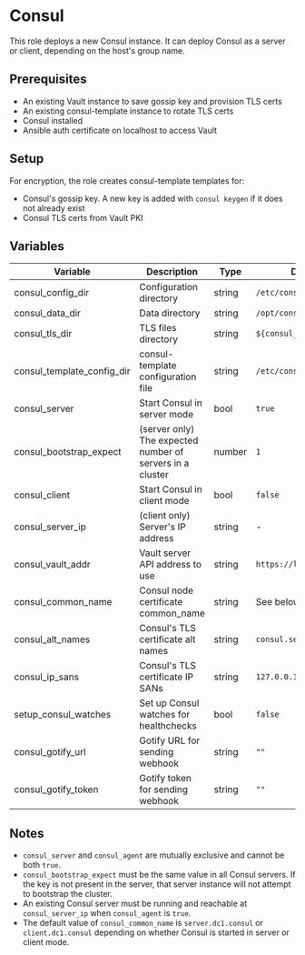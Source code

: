 # Consul

This role deploys a new Consul instance. It can deploy Consul as a server or client,
depending on the host's group name.

## Prerequisites
- An existing Vault instance to save gossip key and provision TLS certs
- An existing consul-template instance to rotate TLS certs
- Consul installed
- Ansible auth certificate on localhost to access Vault

## Setup
For encryption, the role creates consul-template templates for:

- Consul's gossip key. A new key is added with `consul keygen` if it does not
  already exist
- Consul TLS certs from Vault PKI

## Variables

| Variable | Description | Type | Default |
| -------- | ----------- | ---- | ------- |
| consul_config_dir | Configuration directory | string | `/etc/consul.d` |
| consul_data_dir | Data directory | string | `/opt/consul` |
| consul_tls_dir | TLS files directory | string | `${consul_data_dir}/tls` |
| consul_template_config_dir | consul-template configuration file | string | `/etc/consul-template` |
| consul_server | Start Consul in server mode | bool | `true` |
| consul_bootstrap_expect | (server only) The expected number of servers in a cluster | number | `1` |
| consul_client | Start Consul in client mode | bool | `false` |
| consul_server_ip | (client only) Server's IP address | string | - |
| consul_vault_addr | Vault server API address to use | string | `https://localhost:8200` |
| consul_common_name | Consul node certificate common_name | string | See below |
| consul_alt_names | Consul's TLS certificate alt names | string | `consul.service.consul` |
| consul_ip_sans | Consul's TLS certificate IP SANs | string | `127.0.0.1` |
| setup_consul_watches | Set up Consul watches for healthchecks | bool | `false` |
| consul_gotify_url | Gotify URL for sending webhook | string | `""` |
| consul_gotify_token | Gotify token for sending webhook | string | `""` |

## Notes

- `consul_server` and `consul_agent` are mutually exclusive and cannot be both
  `true`.
- `consul_bootstrap_expect` must be the same value in all Consul servers. If the
  key is not present in the server, that server instance will not attempt to
  bootstrap the cluster.
- An existing Consul server must be running and reachable at `consul_server_ip`
  when `consul_agent` is `true`.
- The default value of `consul_common_name` is `server.dc1.consul` or
  `client.dc1.consul` depending on whether Consul is started in server or client
  mode.
